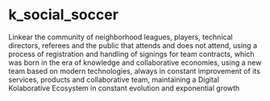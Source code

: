 # k_social_soccer
Linkear the community of neighborhood leagues, players, technical directors, referees and the public that attends and does not attend, using a process of registration and handling of signings for team contracts, which was born in the era of knowledge and collaborative economies, using a new team based on modern technologies, always in constant improvement of its services, products and collaborative team, maintaining a Digital Kolaborative Ecosystem in constant evolution and exponential growth
